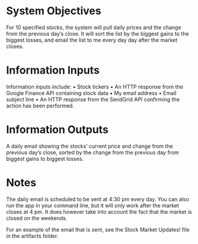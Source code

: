# System Objectives
For 10 specified stocks, the system will pull daily prices and the change from the previous day’s close. It will sort the list by the biggest gains to the biggest losses, and email the list to me every day day after the market closes.  

# Information Inputs
Information inputs include:
•	Stock tickers
•	An HTTP response from the Google Finance API containing stock data
•	My email address
•	Email subject line 
•	An HTTP response from the SendGrid API confirming the action has been performed.

# Information Outputs
A daily email showing the stocks’ current price and change from the previous day’s close, sorted by the change from the previous day from biggest gains to biggest losses. 

# Notes
The daily email is scheduled to be sent at 4:30 pm every day. You can also run the app in your command line, but it will only work after the market closes at 4 pm. It does however take into account the fact that the market is closed on the weekends. 

For an example of the email that is sent, see the Stock Market Updates! file in the artifacts folder. 
